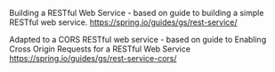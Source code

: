 Building a RESTful Web Service - based on guide to building a simple RESTful web service.
https://spring.io/guides/gs/rest-service/

Adapted to a CORS RESTful web service - based on guide to Enabling Cross Origin Requests for a RESTful Web Service
https://spring.io/guides/gs/rest-service-cors/
